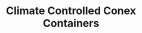 ---
title: "Climate Controlled Conex Containers"
description: "When you need serious protection for serious materials. These self-powered units climate-guard everything inside—if it can melt, warp, or spoil, we've got it covered."
image: "../../assets/images/equipment/containers/hero-container.jpg"
features:
  - "Live dashboards, SMS/Email alerts, and HD cameras"
  - "Zero reliance on site utilities or half-wired temp poles"
  - "Lock temps and humidity to spec with precision control"
  - "Mobile storage trims handling, warehousing, and damage expenses"
specifications:
  - label: "Length"
    value: "20 to 40 Feet"
  - label: "Height"
    value: "8ft to 9ft 5in"
  - label: "Width"
    value: "All 8 Feet Wide"
order_button_text: "Order Container"
--- 